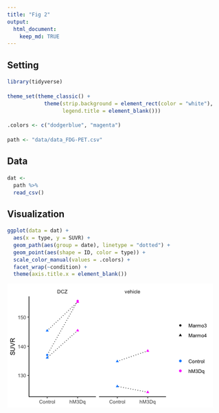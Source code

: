 ```yaml
---
title: "Fig 2"
output: 
  html_document:
    keep_md: TRUE
---
```




## Setting


```r
library(tidyverse)

theme_set(theme_classic() +
            theme(strip.background = element_rect(color = "white"),
                  legend.title = element_blank()))

.colors <- c("dodgerblue", "magenta")

path <- "data/data_FDG-PET.csv"
```

## Data


```r
dat <-
  path %>% 
  read_csv()
```

## Visualization


```r
ggplot(data = dat) +
  aes(x = type, y = SUVR) +
  geom_path(aes(group = date), linetype = "dotted") +
  geom_point(aes(shape = ID, color = type)) +
  scale_color_manual(values = .colors) +
  facet_wrap(~condition) +
  theme(axis.title.x = element_blank())
```

![](Fig2_files/figure-html/unnamed-chunk-3-1.png)<!-- -->
